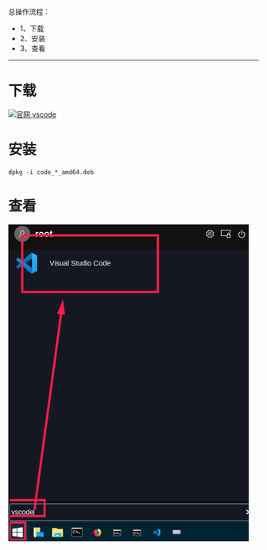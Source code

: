 总操作流程：
- 1、下载
- 2、安装
- 3、查看

***

# 下载
[![](https://img.shields.io/badge/官网-vscode-red.svg "官网 vscode")](https://code.visualstudio.com/Download)

# 安装

```shell
dpkg -i code_*_amd64.deb
```
# 查看

![](image/3-1.png)